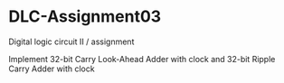 # DLC-Assignment03
Digital logic circuit II / assignment

Implement 32-bit Carry Look-Ahead Adder with clock and 32-bit Ripple Carry Adder with clock
